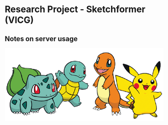 # Research Project - Sketchformer (VICG)
## Notes on server usage

![Pokemons](images/pokemons.png)

